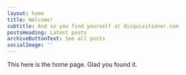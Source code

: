 ```yaml
---
layout: home
title: Welcome!
subtitle: And so you find yourself at disquisitioner.com
postsHeading: Latest posts
archiveButtonText: See all posts
socialImage: ''
---
```

This here is the home page.  Glad you found it.

